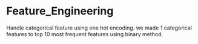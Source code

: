 # Feature_Engineering
Handle categorical feature using one hot encoding. we made 1 categorical features to top 10 most frequent features using binary method.
